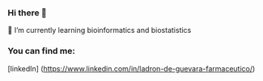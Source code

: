 ### Hi there 👋

🌱 I’m currently learning bioinformatics and biostatistics

### You can find me:
[linkedIn] (https://www.linkedin.com/in/ladron-de-guevara-farmaceutico/)
